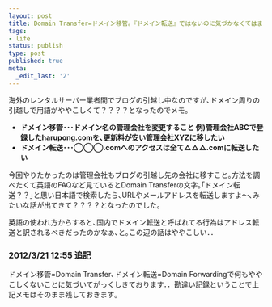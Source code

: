 ```yaml
---
layout: post
title: Domain Transfer=ドメイン移管｡『ドメイン転送』ではないのに気づかなくてはまりかけた
tags:
- life
status: publish
type: post
published: true
meta:
  _edit_last: '2'
---
```

<p>海外のレンタルサーバー業者間でブログの引越し中なのですが､ドメイン周りの引越しで用語がややこしくて？？？？となったのでメモ｡</p>  <ul>   <li><strong>ドメイン移管･･･ドメイン名の管理会社を変更すること 例)管理会社ABCで登録したharupong.comを､更新料が安い管理会社XYZに移したい</strong> </li>    <li><strong>ドメイン転送･･･◯◯◯.comへのアクセスは全て△△△.comに転送したい</strong> </li> </ul>  <p>今回やりたかったのは管理会社もブログの引越し先の会社に移すこと｡方法を調べたくて英語のFAQなど見ているとDomain Transferの文字｡｢ドメイン転送？？｣と思い日本語で検索したら､URLやメールアドレスを転送しますよ～､みたいな話が出てきて？？？？となったのでした｡</p>  <p>英語の使われ方からすると､国内でドメイン転送と呼ばれてる行為はアドレス転送と訳されるべきだったのかなぁ､と｡この辺の話はややこしい．．</p>  <h3>2012/3/21 12:55 追記</h3>  <p>ドメイン移管=Domain Transfer､ドメイン転送=Domain Forwardingで何もややこしくないことに気づいてがっくしきております．．勘違い記録ということで上記メモはそのまま残しておきます｡</p>

